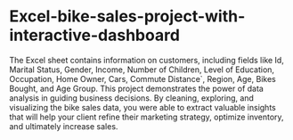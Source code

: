 # Excel-bike-sales-project-with-interactive-dashboard
The Excel sheet contains information on customers, including fields like Id, Marital Status, Gender, Income, Number of Children, Level of Education, Occupation, Home Owner, Cars, Commute Distance`, Region, Age, Bikes Bought, and Age Group. 
This project demonstrates the power of data analysis in guiding business decisions. By cleaning, exploring, and visualizing the bike sales data, you were able to extract valuable insights that will help your client refine their marketing strategy, optimize inventory, and ultimately increase sales.
